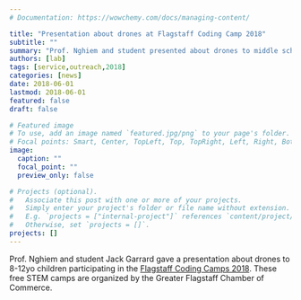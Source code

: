 ```yaml
---
# Documentation: https://wowchemy.com/docs/managing-content/

title: "Presentation about drones at Flagstaff Coding Camp 2018"
subtitle: ""
summary: "Prof. Nghiem and student presented about drones to middle school students at Flagstaff Coding Camp 2018."
authors: [lab]
tags: [service,outreach,2018]
categories: [news]
date: 2018-06-01
lastmod: 2018-06-01
featured: false
draft: false

# Featured image
# To use, add an image named `featured.jpg/png` to your page's folder.
# Focal points: Smart, Center, TopLeft, Top, TopRight, Left, Right, BottomLeft, Bottom, BottomRight.
image:
  caption: ""
  focal_point: ""
  preview_only: false

# Projects (optional).
#   Associate this post with one or more of your projects.
#   Simply enter your project's folder or file name without extension.
#   E.g. `projects = ["internal-project"]` references `content/project/deep-learning/index.md`.
#   Otherwise, set `projects = []`.
projects: []
---
```


Prof. Nghiem and student Jack Garrard gave a presentation about drones to 8-12yo children participating in the [Flagstaff Coding Camps 2018](https://www.flagstaffchamber.com/ready-setcode/).  These free STEM camps are organized by the Greater Flagstaff Chamber of Commerce.
